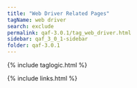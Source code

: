 ```yaml
---
title: "Web Driver Related Pages"
tagName: web driver
search: exclude
permalink: qaf-3.0.1/tag_web_driver.html
sidebar: qaf_3_0_1-sidebar
folder: qaf-3.0.1
---
```

{% include taglogic.html %}

{% include links.html %}
